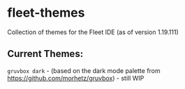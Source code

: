 # fleet-themes
Collection of themes for the Fleet IDE (as of version 1.19.111)

## Current Themes:
`gruvbox dark` - (based on the dark mode palette from https://github.com/morhetz/gruvbox) - still WIP
